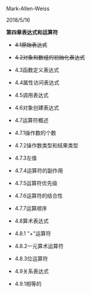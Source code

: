 Mark-Allen-Weiss

2018/5/16

**第四章表达式和运算符**

- ~~4.1原始表达式~~

- ~~4.2对象和数组的初始化表达式~~

- 4.3函数定义表达式

- 4.4属性访问表达式

- 4.5调用表达式

- 4.6对象创建表达式

- 4.7运算符概述

- 4.7.1操作数的个数

-  4.7.2操作数类型和结果类型

-  4.7.3左值

-  4.7.4运算符的副作用

-  4.7.5运算符优先级

-  4.7.6运算符的结合性

-  4.7.7运算顺序

-  4.8算术表达式

-  4.8.1 "+"运算符

-  4.8.2一元算术运算符

-  4.8.3位运算符

- 4.9关系表达式

-  4.9.1相等的

